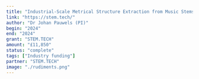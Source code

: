 ```yaml
---
title: "Industrial-Scale Metrical Structure Extraction from Music Stems"
link: "https://stem.tech/"
author: "Dr Johan Pauwels (PI)"
begin: "2024"
end: "2024"
grant: "STEM.TECH"
amount: "£11,850"
status: "complete"
tags: ["Industry funding"]
partner: "STEM.TECH"
image: "./rudiments.png"
---
```


